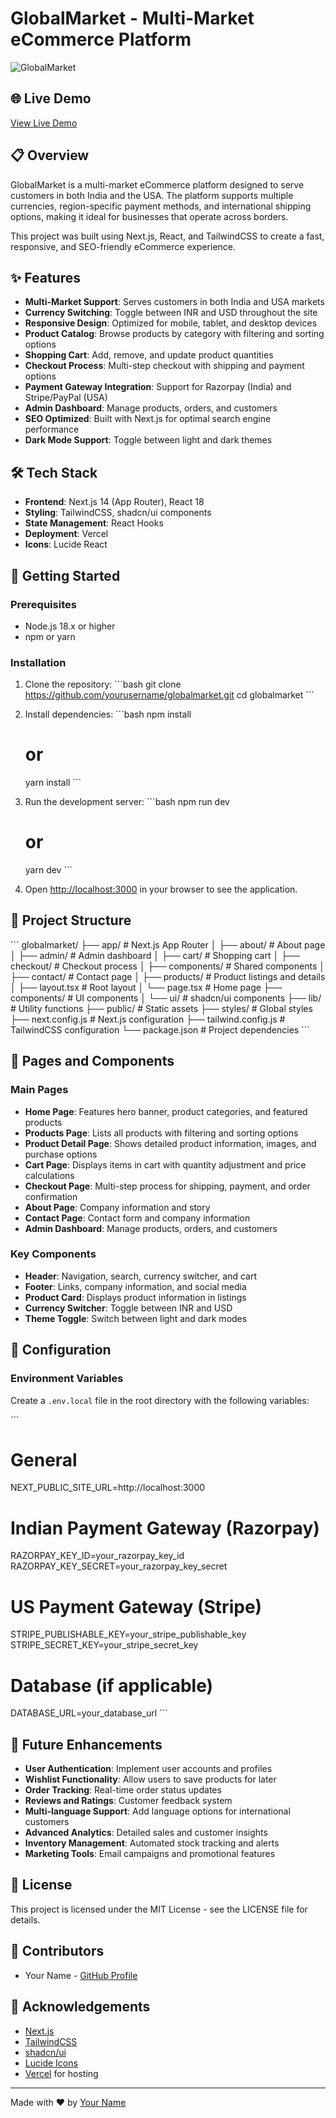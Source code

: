 # GlobalMarket - Multi-Market eCommerce Platform

![GlobalMarket](https://github.com/yourusername/globalmarket/raw/main/public/globalmarket-preview.png)

## 🌐 Live Demo

[View Live Demo](https://globalmarket-demo.vercel.app)

## 📋 Overview

GlobalMarket is a multi-market eCommerce platform designed to serve customers in both India and the USA. The platform supports multiple currencies, region-specific payment methods, and international shipping options, making it ideal for businesses that operate across borders.

This project was built using Next.js, React, and TailwindCSS to create a fast, responsive, and SEO-friendly eCommerce experience.

## ✨ Features

- **Multi-Market Support**: Serves customers in both India and USA markets
- **Currency Switching**: Toggle between INR and USD throughout the site
- **Responsive Design**: Optimized for mobile, tablet, and desktop devices
- **Product Catalog**: Browse products by category with filtering and sorting options
- **Shopping Cart**: Add, remove, and update product quantities
- **Checkout Process**: Multi-step checkout with shipping and payment options
- **Payment Gateway Integration**: Support for Razorpay (India) and Stripe/PayPal (USA)
- **Admin Dashboard**: Manage products, orders, and customers
- **SEO Optimized**: Built with Next.js for optimal search engine performance
- **Dark Mode Support**: Toggle between light and dark themes

## 🛠️ Tech Stack

- **Frontend**: Next.js 14 (App Router), React 18
- **Styling**: TailwindCSS, shadcn/ui components
- **State Management**: React Hooks
- **Deployment**: Vercel
- **Icons**: Lucide React

## 🚀 Getting Started

### Prerequisites

- Node.js 18.x or higher
- npm or yarn

### Installation

1. Clone the repository:
   \`\`\`bash
   git clone https://github.com/yourusername/globalmarket.git
   cd globalmarket
   \`\`\`

2. Install dependencies:
   \`\`\`bash
   npm install
   # or
   yarn install
   \`\`\`

3. Run the development server:
   \`\`\`bash
   npm run dev
   # or
   yarn dev
   \`\`\`

4. Open [http://localhost:3000](http://localhost:3000) in your browser to see the application.

## 📁 Project Structure

\`\`\`
globalmarket/
├── app/                    # Next.js App Router
│   ├── about/              # About page
│   ├── admin/              # Admin dashboard
│   ├── cart/               # Shopping cart
│   ├── checkout/           # Checkout process
│   ├── components/         # Shared components
│   ├── contact/            # Contact page
│   ├── products/           # Product listings and details
│   ├── layout.tsx          # Root layout
│   └── page.tsx            # Home page
├── components/             # UI components
│   └── ui/                 # shadcn/ui components
├── lib/                    # Utility functions
├── public/                 # Static assets
├── styles/                 # Global styles
├── next.config.js          # Next.js configuration
├── tailwind.config.js      # TailwindCSS configuration
└── package.json            # Project dependencies
\`\`\`

## 📱 Pages and Components

### Main Pages

- **Home Page**: Features hero banner, product categories, and featured products
- **Products Page**: Lists all products with filtering and sorting options
- **Product Detail Page**: Shows detailed product information, images, and purchase options
- **Cart Page**: Displays items in cart with quantity adjustment and price calculations
- **Checkout Page**: Multi-step process for shipping, payment, and order confirmation
- **About Page**: Company information and story
- **Contact Page**: Contact form and company information
- **Admin Dashboard**: Manage products, orders, and customers

### Key Components

- **Header**: Navigation, search, currency switcher, and cart
- **Footer**: Links, company information, and social media
- **Product Card**: Displays product information in listings
- **Currency Switcher**: Toggle between INR and USD
- **Theme Toggle**: Switch between light and dark modes

## 🔧 Configuration

### Environment Variables

Create a `.env.local` file in the root directory with the following variables:

\`\`\`
# General
NEXT_PUBLIC_SITE_URL=http://localhost:3000

# Indian Payment Gateway (Razorpay)
RAZORPAY_KEY_ID=your_razorpay_key_id
RAZORPAY_KEY_SECRET=your_razorpay_key_secret

# US Payment Gateway (Stripe)
STRIPE_PUBLISHABLE_KEY=your_stripe_publishable_key
STRIPE_SECRET_KEY=your_stripe_secret_key

# Database (if applicable)
DATABASE_URL=your_database_url
\`\`\`

## 🌟 Future Enhancements

- **User Authentication**: Implement user accounts and profiles
- **Wishlist Functionality**: Allow users to save products for later
- **Order Tracking**: Real-time order status updates
- **Reviews and Ratings**: Customer feedback system
- **Multi-language Support**: Add language options for international customers
- **Advanced Analytics**: Detailed sales and customer insights
- **Inventory Management**: Automated stock tracking and alerts
- **Marketing Tools**: Email campaigns and promotional features

## 📄 License

This project is licensed under the MIT License - see the LICENSE file for details.

## 👥 Contributors

- Your Name - [GitHub Profile](https://github.com/yourusername)

## 🙏 Acknowledgements

- [Next.js](https://nextjs.org/)
- [TailwindCSS](https://tailwindcss.com/)
- [shadcn/ui](https://ui.shadcn.com/)
- [Lucide Icons](https://lucide.dev/)
- [Vercel](https://vercel.com/) for hosting

---

Made with ❤️ by [Your Name](https://yourwebsite.com)
